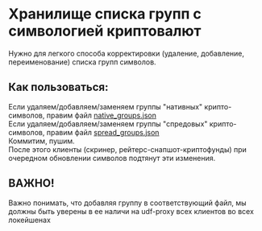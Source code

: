 ﻿# Хранилище списка групп с символогией криптовалют  
Нужно для легкого способа корректировки (удаление, добавление, переименование) списка групп символов.

## Как пользоваться:
Если удаляем/добавляем/заменяем группы "нативных" крипто-символов, правим файл [native_groups.json](./native_groups.json)  
Если удаляем/добавляем/заменяем группы "спредовых" крипто-символов, правим файл [spread_groups.json](./spread_groups.json)  
Коммитим, пушим.  
После этого клиенты (скринер, рейтерс-снапшот-криптофунды) при очередном обновлении символов подтянут эти изменения.

## ВАЖНО!
Важно понимать, что добавляя группу в соответствующий файл, мы должны быть уверены в ее наличи на udf-proxy всех клиентов во всех локейшенах